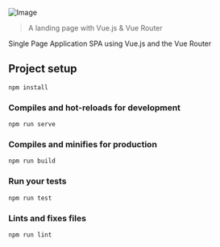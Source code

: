 ![Image](https://github.com/Drozerah/le-deradicaliseur/raw/master/src/assets/bandeau.jpg)

> A landing page with Vue.js & Vue Router

Single Page Application SPA using Vue.js and the Vue Router

## Project setup
```
npm install
```

### Compiles and hot-reloads for development
```
npm run serve
```

### Compiles and minifies for production
```
npm run build
```

### Run your tests
```
npm run test
```

### Lints and fixes files
```
npm run lint
```
